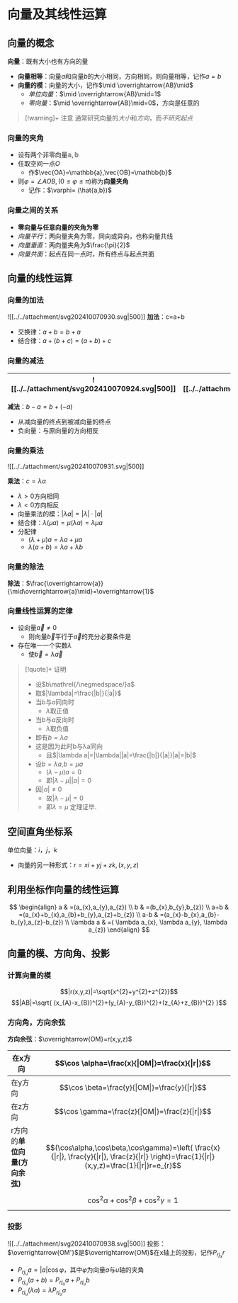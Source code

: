 # 向量及其线性运算

## 向量的概念

**向量**：既有大小也有方向的量
- **向量相等**：向量$a$和向量$b$的大小相同，方向相同，则向量相等，记作$a=b$
- **向量的模**：向量的大小，记作$\mid \overrightarrow{AB}\mid$
	- *单位向量*：$\mid \overrightarrow{AB}\mid=1$
	- *零向量*：$\mid \overrightarrow{AB}\mid=0$，方向是任意的

>[!warning]+ 注意
> 通常研究向量的*大小*和*方向*，而*不研究起点*

### 向量的夹角

- 设有两个非零向量$\mathbb{a},\mathbb{b}$
- 任取空间一点$O$
	- 作$\vec{OA}=\mathbb{a},\vec{OB}=\mathbb{b}$
- 则$\varphi=\angle AOB,(0\leq\varphi\leq\pi)$称为**向量夹角**
	- 记作：$\varphi= (\hat{a,b})$

### 向量之间的关系
- **零向量与任意向量的夹角为零**
- *向量平行*：两向量夹角为零，同向或异向，也称向量共线
- *向量垂直*：两向量夹角为$\frac{\pi}{2}$
- *向量共面*：起点在同一点时，所有终点与起点共面

## 向量的线性运算


### 向量的加法

![[../../attachment/svg202410070930.svg|500]]
**加法**：c=a+b
- 交换律：$a+b=b+a$
- 结合律：$a+(b+c)=(a+b)+c$

### 向量的减法

| ![[../../attachment/svg202410070924.svg\|500]] | ![[../../attachment/svg202410070935.svg\|590]] |
| ---------------------------------------------- | ---------------------------------------------- |


**减法**：$b-a=b+(-a)$
- 从减向量的终点到被减向量的终点
- 负向量：与原向量的方向相反





### 向量的乘法
![[../../attachment/svg202410070931.svg|500]]

**乘法**：$c=\lambda\alpha$
- $\lambda>0$方向相同
- $\lambda<0$方向相反
- 向量乘法的模：$|\lambda a|=|\lambda|\cdot|a|$
- 结合律：$\lambda(\mu a)=\mu(\lambda a)=\lambda \mu a$
- 分配律
	- $(\lambda+\mu)a=\lambda a+\mu a$
	- $\lambda(a+b)=\lambda a+\lambda b$


### 向量的除法

**除法**：$\frac{\overrightarrow{a}}{\mid\overrightarrow{a}\mid}=\overrightarrow{1}$

### 向量线性运算的定律

- 设向量$\overrightarrow{a}\neq 0$
	- 则向量$\overrightarrow{b}$平行于$\overrightarrow{a}$的充分必要条件是
- 存在唯一一个实数$\lambda$
	- 使$\overrightarrow{b}=\lambda \overrightarrow{a}$

>[!quote]+ 证明
> - 设$b\mathrel{/\negmedspace/}a$
> - 取$|\lambda|=\frac{|b|}{|a|}$
> - 当$b$与$a$同向时
> 	- $\lambda$取正值
> - 当$b$与$a$反向时
> 	- $\lambda$取负值
> - 即有$b=\lambda a$
> - 这是因为此时b与λa同向
> 	- 且$|\lambda a|=|\lambda||a|=\frac{|b|}{|a|}|a|=|b|$
> - 设$b=\lambda a$,$b=\mu a$
> 	- $(\lambda-\mu)a=0$
> 	- 即$|\lambda-\mu||a|=0$
> - 因$|a|\neq0$
> 	- 故$|\lambda-\mu|=0$
> 	- 即$\lambda=\mu$
定理证毕.


## 空间直角坐标系

单位向量：$i$，$j$，$k$
- 向量的另一种形式：$r=xi+yj+zk ,(x,y,z)$

## 利用坐标作向量的线性运算

$$
\begin{align}
a & =(a_{x},a_{y},a_{z}) \\
b & =(b_{x},b_{y},b_{z}) \\
a+b & =(a_{x}+b_{x},a_{b}+b_{y},a_{z}+b_{z})  \\
a-b & =(a_{x}-b_{x},a_{b}-b_{y},a_{z}-b_{z})  \\
\lambda a & =( \lambda a_{x}, \lambda a_{y}, \lambda a_{z})
\end{align}
$$

## 向量的模、方向角、投影

### 计算向量的模

$$|r(x,y,z)|=\sqrt{x^{2}+y^{2}+z^{2}}$$
$$|AB|=\sqrt{ (x_{A}-x_{B})^{2}+(y_{A}-y_{B})^{2}+(z_{A}+z_{B})^{2} }$$

### 方向角，方向余弦

**方向余弦**：$\overrightarrow{OM}=r(x,y,z)$

| 在x方向               | $$\cos \alpha=\frac{x}{\|OM\|}=\frac{x}{\|r\|}$$                                                                                                      |
| ------------------ | ----------------------------------------------------------------------------------------------------------------------------------------------------- |
| 在y方向               | $$\cos \beta=\frac{y}{\|OM\|}=\frac{y}{\|r\|}$$                                                                                                       |
| 在z方向               | $$\cos \gamma=\frac{z}{\|OM\|}=\frac{z}{\|r\|}$$                                                                                                      |
| r方向的**单位向量(方向余弦)** | $$(\cos\alpha,\cos\beta,\cos\gamma)=\left( \frac{x}{\|r\|}, \frac{y}{\|r\|}, \frac{z}{\|r\|}  \right)=\frac{1}{\|r\|}(x,y,z)=\frac{1}{\|r\|}r=e_{r}$$ |
|                    | $$\cos ^{2}\alpha+\cos ^{2}\beta+\cos ^{2}\gamma=1$$                                                                                                  |

### 投影

![[../../attachment/svg202410070938.svg|500]]
投影：$\overrightarrow{OM'}$是$\overrightarrow{OM}$在x轴上的投影，记作$P_{rj_{x}}r$
- $P_{rj_{u}}a=|a|\cos\varphi$，其中$\varphi$为向量$a$与$u$轴的夹角
- $P_{rj_{u}}(a+b)=P_{rj_{u}}a+P_{rj_{u}}b$
- $P_{rj_{u}}(\lambda a)=\lambda P_{rj_{u}}a$
